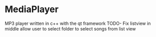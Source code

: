 # MediaPlayer
MP3 player written in c++ with the qt framework
TODO-
  Fix listview in middle
  allow user to select folder to select songs from list view
